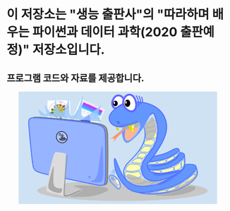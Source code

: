 # 이 저장소는 "생능 출판사"의 "따라하며 배우는 파이썬과 데이터 과학(2020 출판예정)" 저장소입니다.
## 프로그램 코드와 자료를 제공합니다.

<p align="center">
  <img src="image/cover.png" width=450px>
</p>
